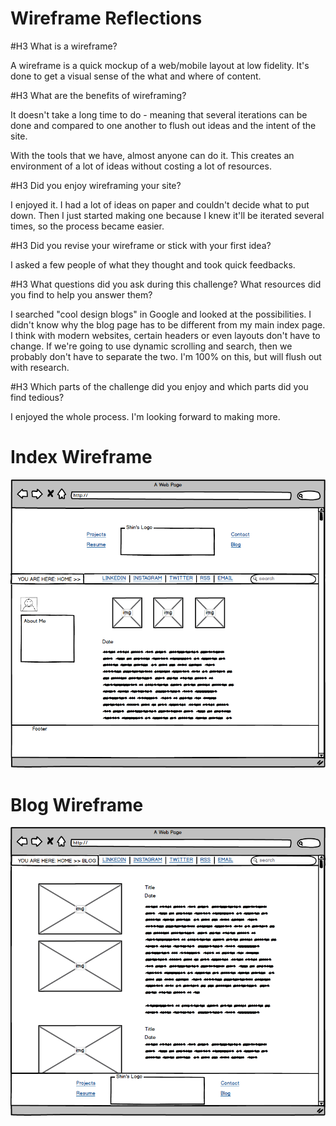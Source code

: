 # Wireframe Reflections

#H3 What is a wireframe?

A wireframe is a quick mockup of a web/mobile layout at low fidelity. It's done to get a visual sense of the what and where of content.

#H3 What are the benefits of wireframing?

It doesn't take a long time to do - meaning that several iterations can be done and compared to one another to flush out ideas and the intent of the site.

With the tools that we have, almost anyone can do it. This creates an environment of a lot of ideas without costing a lot of resources.


#H3 Did you enjoy wireframing your site?

I enjoyed it. I had a lot of ideas on paper and couldn't decide what to put down. Then I just started making one because I knew it'll be iterated several times, so the process became easier.

#H3 Did you revise your wireframe or stick with your first idea?

I asked a few people of what they thought and took quick feedbacks.

#H3 What questions did you ask during this challenge? What resources did you find to help you answer them?

I searched "cool design blogs" in Google and looked at the possibilities. I didn't know why the blog page has to be different from my main index page. I think with modern websites, certain headers or even layouts don't have to change. If we're going to use dynamic scrolling and search, then we probably don't have to separate the two. I'm 100% on this, but will flush out with research.

#H3 Which parts of the challenge did you enjoy and which parts did you find tedious?

I enjoyed the whole process. I'm looking forward to making more.

# Index Wireframe

![Display Index Wireframe](/week-2/imgs/wireframe-index.png)

# Blog Wireframe

![Display Blog Template Wireframe](/week-2/imgs/wireframe-blog-index.png)
